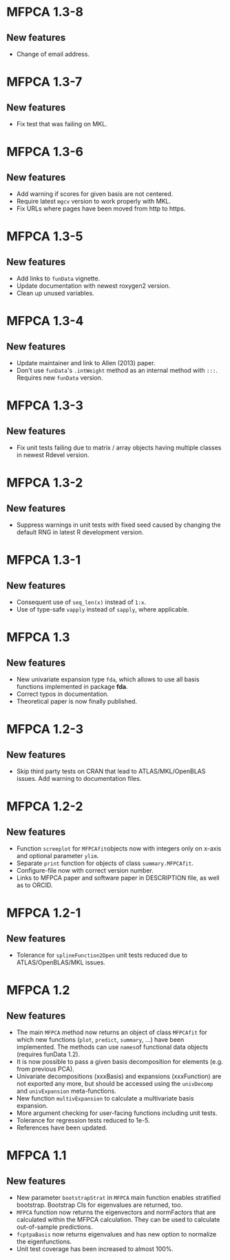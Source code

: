 # MFPCA 1.3-8

## New features
* Change of email address.

# MFPCA 1.3-7

## New features
* Fix test that was failing on MKL.

# MFPCA 1.3-6

## New features
* Add warning if scores for given basis are not centered.
* Require latest `mgcv` version to work properly with MKL.
* Fix URLs where pages have been moved from http to https.

# MFPCA 1.3-5

## New features
* Add links to `funData` vignette.
* Update documentation with newest roxygen2 version.
* Clean up unused variables.

# MFPCA 1.3-4

## New features
* Update maintainer and link to Allen (2013) paper.
* Don't use `funData`'s `.intWeight` method as an internal method with `:::`. Requires new `funData` version.


# MFPCA 1.3-3

## New features
* Fix unit tests failing due to matrix / array objects having multiple classes in newest Rdevel version.

# MFPCA 1.3-2

## New features
* Suppress warnings in unit tests with fixed seed caused by changing the default RNG in latest R development version.


# MFPCA 1.3-1

## New features
* Consequent use of `seq_len(x)` instead of `1:x`.
* Use of type-safe `vapply` instead of `sapply`, where applicable.


# MFPCA 1.3

## New features
* New univariate expansion type `fda`, which allows to use all basis functions implemented in package **fda**.
* Correct typos in documentation.
* Theoretical paper is now finally published.


# MFPCA 1.2-3

## New features
* Skip third party tests on CRAN that lead to ATLAS/MKL/OpenBLAS issues. Add warning to documentation files.


# MFPCA 1.2-2

## New features
* Function `screeplot` for `MFPCAfit`objects now with integers only on x-axis and optional parameter `ylim`.
* Separate `print` function for objects of class `summary.MFPCAfit`.
* Configure-file now with correct version number.
* Links to MFPCA paper and software paper in DESCRIPTION file, as well as to ORCID.


# MFPCA 1.2-1

## New features
* Tolerance for `splineFunction2Dpen` unit tests reduced due to ATLAS/OpenBLAS/MKL issues.


# MFPCA 1.2

## New features
* The main `MFPCA` method now returns an object of class `MFPCAfit` for which new functions (`plot`, `predict`, `summary`, ...) have been implemented. The methods can use `names`of functional data objects (requires funData 1.2).
* It is now possible to pass a given basis decomposition for elements (e.g. from previous PCA).
* Univariate decompositions (xxxBasis) and expansions (xxxFunction) are not exported any more, but should be accessed using the `univDecomp` and `univExpansion` meta-functions.
* New function `multivExpansion` to calculate a multivariate basis expansion.
* More argument checking for user-facing functions including unit tests.
* Tolerance for regression tests reduced to 1e-5.
* References have been updated.


# MFPCA 1.1

## New features
* New parameter `bootstrapStrat` in `MFPCA` main function enables stratified bootstrap. Bootstrap CIs for eigenvalues are returned, too.
* `MFPCA` function now returns the eigenvectors and normFactors that are calculated within the MFPCA calculation. They can be used to calculate out-of-sample predictions.
* `fcptpaBasis` now returns eigenvalues and has new option to normalize the eigenfunctions.
* Unit test coverage has been increased to almost 100%.